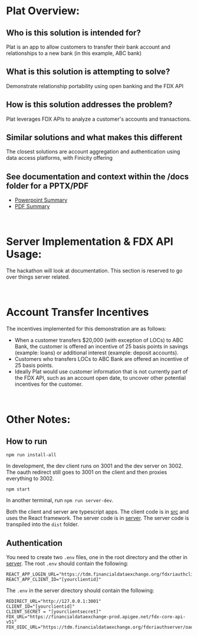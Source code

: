 # Plat Overview:

## Who is this solution is intended for?
Plat is an app to allow customers to transfer their bank account and relationships to a new bank (in this example, ABC bank)

## What is this solution is attempting to solve?
Demonstrate relationship portability using open banking and the FDX API

## How is this solution addresses the problem?
Plat leverages FDX APIs to analyze a customer's accounts and transactions. 

## Similar solutions and what makes this different
The closest solutions are account aggregation and authentication using data access platforms, with Finicity offering

## See documentation and context within the /docs folder for a PPTX/PDF
* [Powerpoint Summary](./docs/Plat-Hackathon-Preparation-Materials-2023-01-24-v5.pdf)
* [PDF Summary](./docs/Plat-Hackathon-Preparation-Materials-2023-01-24-v5.pptx)

<br>

# Server Implementation & FDX API Usage:
The hackathon will look at documentation. This section is reserved to go over things server related.

<br>

# Account Transfer Incentives
The incentives implemented for this demonstration are as follows:
- When a customer transfers $20,000 (with exception of LOCs) to ABC Bank, the customer is offered an incentive of 25 basis points in savings (example: loans) or additional interest (example: deposit accounts). 
- Customers who transfers LOCs to ABC Bank are offered an incentive of 25 basis points.
- Ideally Plat would use customer information that is not currently part of the FDX API, such as an account open date, to uncover other potential incentives for the customer.


<br>

# Other Notes:

## How to run

`npm run install-all`

In development, the dev client runs on 3001 and the dev server on 3002.  The oauth redirect still goes to 3001 on the client and then proxies everything to 3002.

`npm start`

In another terminal, run `npm run server-dev`.

Both the client and server are typescript apps. The client code is in [src](./src) and uses the React framework.  The server code is in [server](./server).  The server code is transpiled into the `dist` folder.   

## Authentication

You need to create two `.env` files, one in the root directory and the other in [server](./server).  The root `.env` should contain the following:

```
REACT_APP_LOGIN_URL="https://tdm.financialdataexchange.org/fdxriauthclient/app/connect"
REACT_APP_CLIENT_ID="[yourclientid]"
```

The `.env` in the server directory should contain the following:

```
REDIRECT_URL="http://127.0.0.1:3001"
CLIENT_ID="[yourclientid]"
CLIENT_SECRET = "[yourclientsecret]"
FDX_URL="https://financialdataexchange-prod.apigee.net/fdx-core-api-v51"
FDX_OIDC_URL="https://tdm.financialdataexchange.org/fdxriauthserver/oauth2/token"
```
